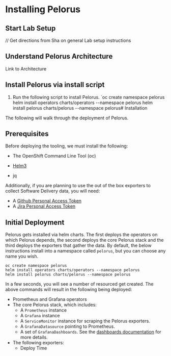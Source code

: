 # Installing Pelorus

## Start Lab Setup

// Get directions from Sha on general Lab setup instructions

## Understand Pelorus Architecture
Link to Architecture

## Install Pelorus via install script
1. Run the following script to install Pelorus.
`oc create namespace pelorus
helm install operators charts/operators --namespace pelorus
helm install pelorus charts/pelorus --namespace pelorus# Installation

The following will walk through the deployment of Pelorus.

## Prerequisites

Before deploying the tooling, we must install the following:

* The OpenShift Command Line Tool (oc)
* [Helm3](https://github.com/helm/helm/releases)
  
* jq

Additionally, if you are planning to use the out of the box exporters to collect Software Delivery data, you will need:

* A [Github Personal Access Token](https://help.github.com/en/github/authenticating-to-github/creating-a-personal-access-token-for-the-command-line)
* A [Jira Personal Access Token](https://confluence.atlassian.com/bitbucketserver/personal-access-tokens-939515499.html)

## Initial Deployment

Pelorus gets installed via helm charts. The first deploys the operators on which Pelorus depends, the second deploys the core Pelorus stack and the third deploys the exporters that gather the data. By default, the below instructions install into a namespace called `pelorus`, but you can choose any name you wish.

    oc create namespace pelorus
    helm install operators charts/operators --namespace pelorus
    helm install pelorus charts/pelorus --namespace pelorus

In a few seconds, you will see a number of resourced get created. The above commands will result in the following being deployed:

* Prometheus and Grafana operators
* The core Pelorus stack, which includes:
  * A `Prometheus` instance
  * A `Grafana` instance
  * A `ServiceMonitor` instance for scraping the Pelorus exporters.
  * A `GrafanaDatasource` pointing to Prometheus.
  * A set of `GrafanaDashboards`. See the [dashboards documentation](/docs/Dashboards.md) for more details.
* The following exporters:
  * Deploy Time